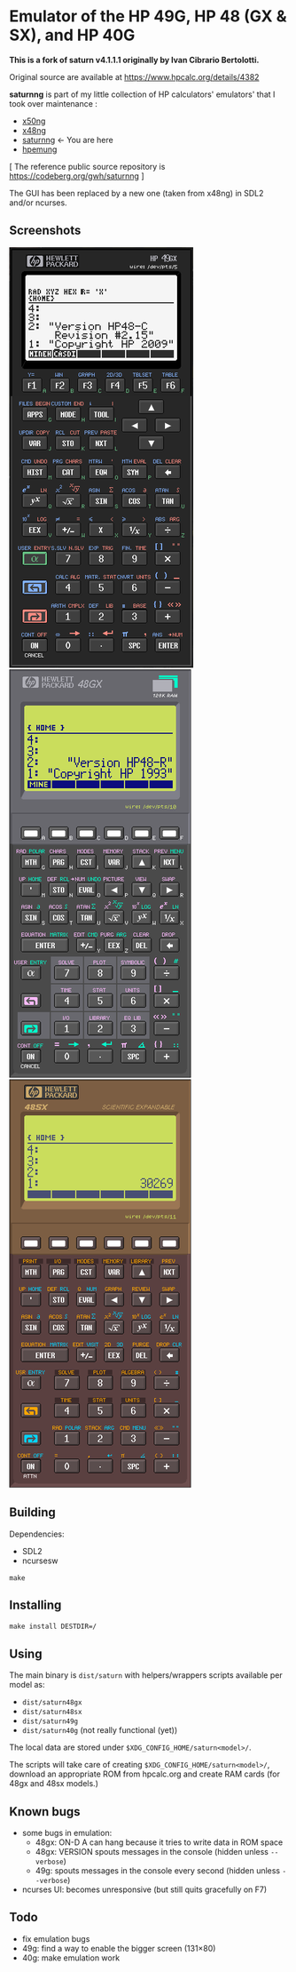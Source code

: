 # Emulator of the HP 49G, HP 48 (GX & SX), and HP 40G

**This is a fork of saturn v4.1.1.1 originally by Ivan Cibrario Bertolotti.**

Original source are available at https://www.hpcalc.org/details/4382

**saturnng** is part of my little collection of HP calculators' emulators' that I took over maintenance :

- [x50ng](https://codeberg.org/gwh/x50ng)
- [x48ng](https://codeberg.org/gwh/x48ng)
- [saturnng](https://codeberg.org/gwh/saturnng) ← You are here
- [hpemung](https://codeberg.org/gwh/hpemung)

[ The reference public source repository is https://codeberg.org/gwh/saturnng ]

The GUI has been replaced by a new one (taken from x48ng) in SDL2 and/or ncurses.

## Screenshots

![screenshot of saturn49g](./saturn49g.png?raw=true "screenshot of saturn49g")
![screenshot of saturn48gx](./saturn48gx.png?raw=true "screenshot of saturn48gx")
![screenshot of saturn48sx](./saturn48sx.png?raw=true "screenshot of saturn48sx")

## Building

Dependencies:
- SDL2
- ncursesw


``` shell
make
```

## Installing
``` shell
make install DESTDIR=/
```

## Using
The main binary is `dist/saturn` with helpers/wrappers scripts available per model as:
* `dist/saturn48gx`
* `dist/saturn48sx`
* `dist/saturn49g`
* `dist/saturn40g` (not really functional (yet))

The local data are stored under `$XDG_CONFIG_HOME/saturn<model>/`.

The scripts will take care of creating `$XDG_CONFIG_HOME/saturn<model>/`, download an appropriate ROM from hpcalc.org and create RAM cards (for 48gx and 48sx models.)

## Known bugs
- some bugs in emulation:
  - 48gx: ON-D A can hang because it tries to write data in ROM space
  - 48gx: VERSION spouts messages in the console (hidden unless `--verbose`)
  - 49g: spouts messages in the console every second (hidden unless `--verbose`)
- ncurses UI: becomes unresponsive (but still quits gracefully on F7)

## Todo
- fix emulation bugs
- 49g: find a way to enable the bigger screen (131×80)
- 40g: make emulation work
